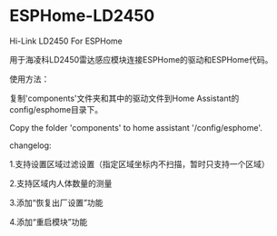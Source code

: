 # ESPHome-LD2450
Hi-Link LD2450 For ESPHome

用于海凌科LD2450雷达感应模块连接ESPHome的驱动和ESPHome代码。

使用方法：

复制'components'文件夹和其中的驱动文件到Home Assistant的config/esphome目录下。

Copy the folder 'components' to home assistant '/config/esphome'.


changelog:

  1.支持设置区域过滤设置（指定区域坐标内不扫描，暂时只支持一个区域）
  
  2.支持区域内人体数量的测量
  
  3.添加“恢复出厂设置”功能
  
  4.添加“重启模块”功能
